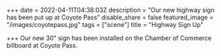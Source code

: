 +++
date = 2022-04-11T04:38:03Z
description = "Our new highway sign has been put up at Coyote Pass"
disable_share = false
featured_image = "/images/coyotepass.jpg"
tags = ["scene"]
title = "Highway Sign Up"

+++
Our new 30" sign has been installed on the Chamber of Commerce billboard at Coyote Pass. 